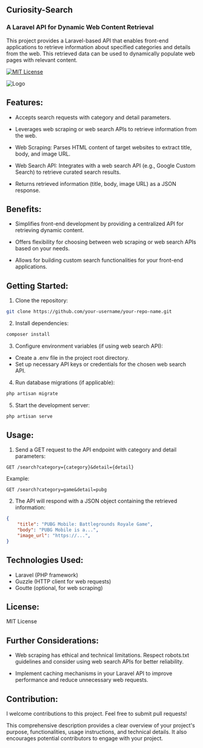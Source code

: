 
## Curiosity-Search 

### A Laravel API for Dynamic Web Content Retrieval

This project provides a Laravel-based API that enables front-end applications to retrieve information about specified categories and details from the web. This retrieved data can be used to dynamically populate web pages with relevant content.

[![MIT License](https://img.shields.io/badge/License-MIT-green.svg)](https://choosealicense.com/licenses/mit/)

![Logo](https://th.bing.com/th/id/OIG2.TOLJXErdMkwTFiFQKlhH?w=1024&h=1024&rs=1&pid=ImgDetMain)


## Features:

* Accepts search requests with category and detail parameters.

* Leverages web scraping or web search APIs to retrieve information from the web.

* Web Scraping: Parses HTML content of target websites to extract title, body, and image URL.

* Web Search API: Integrates with a web search API (e.g., Google Custom Search) to retrieve curated search results.

* Returns retrieved information (title, body, image URL) as a JSON response.
## Benefits:

* Simplifies front-end development by providing a centralized API for retrieving dynamic content.

* Offers flexibility for choosing between web scraping or web search APIs based on your needs.

* Allows for building custom search functionalities for your front-end applications.
## Getting Started:

1. Clone the repository:

```Bash
git clone https://github.com/your-username/your-repo-name.git
```

2. Install dependencies:


```Bash
composer install
```

3. Configure environment variables (if using web search API):

* Create a .env file in the project root directory.
* Set up necessary API keys or credentials for the chosen web search API.

4. Run database migrations (if applicable):

```Bash
php artisan migrate
```

5. Start the development server:

```Bash
php artisan serve
```
## Usage:

1. Send a GET request to the API endpoint with category and detail parameters:

```
GET /search?category={category}&detail={detail}
```
Example:

```
GET /search?category=game&detail=pubg
```

2. The API will respond with a JSON object containing the retrieved information:

```JSON
{
    "title": "PUBG Mobile: Battlegrounds Royale Game",
    "body": "PUBG Mobile is a...",
    "image_url": "https://...",
}
```
## Technologies Used:

* Laravel (PHP framework)
* Guzzle (HTTP client for web requests)
* Goutte (optional, for web scraping)

## License:
MIT License
## Further Considerations:

* Web scraping has ethical and technical limitations. Respect robots.txt guidelines and consider using web search APIs for better reliability.

* Implement caching mechanisms in your Laravel API to improve performance and reduce unnecessary web requests.
## Contribution:

I welcome contributions to this project. Feel free to submit pull requests!

This comprehensive description provides a clear overview of your project's purpose, functionalities, usage instructions, and technical details. It also encourages potential contributors to engage with your project.
